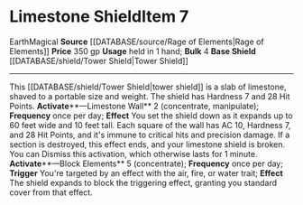﻿---
base_item: '[[DATABASE/shield/Tower Shield|Tower Shield]]'
bulk: '4'
element: Earth
id: '2592'
item_category: Shields
item_subcategory: Specific Shields
level: '7'
name: Limestone Shield
price: 350 gp
rarity: Common
source: '[[DATABASE/source/Rage of Elements|Rage of Elements]]'
trait:
- '[[DATABASE/trait/Earth|Earth]]'
- '[[DATABASE/trait/Magical|Magical]]'
type: Item
usage: held in 1 hand

---
# Limestone Shield<span class="item-type">Item 7</span>

<span class="item-trait">Earth</span><span class="item-trait">Magical</span>
**Source** [[DATABASE/source/Rage of Elements|Rage of Elements]]
**Price** 350 gp
**Usage** held in 1 hand; **Bulk** 4
**Base Shield** [[DATABASE/shield/Tower Shield|Tower Shield]]

---
This [[DATABASE/shield/Tower Shield|tower shield]] is a slab of limestone, shaved to a portable size and weight. The shield has Hardness 7 and 28 Hit Points.
**Activate****—Limestone Wall** <span class="action-icon">2</span> (concentrate, manipulate); **Frequency** once per day; **Effect** You set the shield down as it expands up to 60 feet wide and 10 feet tall. Each square of the wall has AC 10, Hardness 7, and 28 Hit Points, and it's immune to critical hits and precision damage. If a section is destroyed, this effect ends, and your limestone shield is broken. You can Dismiss this activation, which otherwise lasts for 1 minute.
**Activate****—Block Elements** <span class="action-icon">5</span> (concentrate); **Frequency** once per day; **Trigger** You're targeted by an effect with the air, fire, or water trait; **Effect** The shield expands to block the triggering effect, granting you standard cover from that effect.